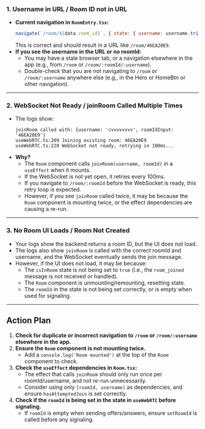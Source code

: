 ### 1. **Username in URL / Room ID not in URL**
- **Current navigation in `RoomEntry.tsx`:**
  ```js
  navigate(`/room/${data.room_id}`, { state: { username: username.trim() } });
  ```
  This is correct and should result in a URL like `/room/46EA20E9`.
- **If you see the username in the URL or no roomId:**  
  - You may have a stale browser tab, or a navigation elsewhere in the app (e.g., from `/room` or `/room/:roomId/:username`).
  - Double-check that you are not navigating to `/room` or `/room/:username` anywhere else (e.g., in the Hero or HomeBtn or other navigation).

---

### 2. **WebSocket Not Ready / joinRoom Called Multiple Times**
- The logs show:
  ```
  joinRoom called with: {username: 'cvvvvvvvv', roomIdInput: '46EA20E9'}
  useWebRTC.ts:209 Joining existing room: 46EA20E9
  useWebRTC.ts:220 WebSocket not ready, retrying in 100ms...
  ```
- **Why?**
  - The `Room` component calls `joinRoom(username, roomId)` in a `useEffect` when it mounts.
  - If the WebSocket is not yet open, it retries every 100ms.
  - If you navigate to `/room/:roomId` before the WebSocket is ready, this retry loop is expected.
  - However, if you see `joinRoom` called twice, it may be because the `Room` component is mounting twice, or the effect dependencies are causing a re-run.

---

### 3. **No Room UI Loads / Room Not Created**
- Your logs show the backend returns a room ID, but the UI does not load.
- The logs also show `joinRoom` is called with the correct roomId and username, and the WebSocket eventually sends the join message.
- However, if the UI does not load, it may be because:
  - The `isInRoom` state is not being set to `true` (i.e., the `room_joined` message is not received or handled).
  - The `Room` component is unmounting/remounting, resetting state.
  - The `roomId` in the state is not being set correctly, or is empty when used for signaling.

---

## **Action Plan**

1. **Check for duplicate or incorrect navigation to `/room` or `/room/:username` elsewhere in the app.**
2. **Ensure the `Room` component is not mounting twice.**
   - Add a `console.log('Room mounted')` at the top of the `Room` component to check.
3. **Check the `useEffect` dependencies in `Room.tsx`:**
   - The effect that calls `joinRoom` should only run once per roomId/username, and not re-run unnecessarily.
   - Consider using only `[roomId, username]` as dependencies, and ensure `hasAttemptedJoin` is set correctly.
4. **Check if the `roomId` is being set in the state in `useWebRTC` before signaling.**
   - If `roomId` is empty when sending offers/answers, ensure `setRoomId` is called before any signaling.
